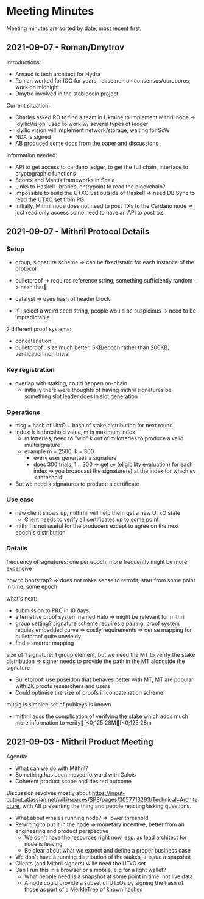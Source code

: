 # Meeting Minutes

Meeting minutes are sorted by date, most recent first.

## 2021-09-07 - Roman/Dmytrov

Introductions:
* Arnaud is tech architect for Hydra
* Roman worked for IOG for years, reasearch on consensus/ouroboros, work on midnight
* Dmytro involved in the stablecoin project

Current situation:
* Charles asked RO to find a team in Ukraine to implement Mithril node -> IdyllicVision, used to work w/ several types of ledger
* Idyllic vision will implement network/storage, waiting for SoW
* NDA is signed
* AB produced some docs from the paper and discussions

Information needed:
* API to get access to cardano ledger, to get the full chain, interface to cryptographic functions
* Scorex and Mantis frameworks in Scala
* Links to Haskell libraries, entrypoint to read the blockchain?
* Impossible to build the UTXO Set outside of Haskell => need DB Sync to read the UTXO set from PG
* Initially, Mithril node does not need to post TXs to the Cardano node => just read only access so no need to have an API to post txs

## 2021-09-07 - Mithril Protocol Details

### Setup

* group, signature scheme => can be fixed/static for each instance of the protocol
* bulletproof -> requires reference string, something sufficiently random -> hash that

* catalyst => uses hash of header block
* If I select a weird seed string, people would be suspicious -> need to be impredictable

2 different proof systems:
* concatenation
* bulletproof : size much better, 5KB/epoch rather than 200KB, verification non trivial

### Key registration

* overlap with staking, could happen on-chain
  * initially there were thoughts of having mithril signatures be something slot leader does in slot generation

### Operations

* msg = hash of UtxO + hash of stake distribution for next round
* index: k is threshold value, m is maximum index
  * m lotteries, need to "win" k out of m lotteries  to produce a valid multisignature
  * example m = 2500, k = 300
    * every user genertaes a signature
    * does 300 trials, 1 .. 300 -> get `ev` (eligibility evaluation) for each index
=> you broadcast the signature(s) at the index for which ev < threshold
* But we need k signatures to produce a certificate

### Use case

* new client shows up, mithrhil will help them get a new UTxO state
  * Client needs to verify all certificates up to some point
* mithril is not useful for the producers except to agree on the next epoch's distribution

### Details

frequency of signatures: one per epoch, more frequently might be more expensive

how to bootstrap? => does not make sense to retrofit, start from some point in time, some epoch

what's next:
* submission to [PKC](https://pkc.iacr.org/2021/) in 10 days,
* alternative proof system named Halo => might be relevant for mithril
* group setting? signature scheme requires a pairing, proof system requies embedded curve => costly requirements => dense mapping for bulletproof quite unwieldy
* find a smarter mapping

size of 1 signature: 1 group element, but we need the MT to verify the stake distribution => signer needs to provide the path in the MT alongside the signature
* Bulletproof: use poseidon that behaves better with MT, MT are popular with ZK proofs researchers and users
* Could optimise the size of proofs in concatenation scheme

musig is simpler: set of pubkeys is known
* mithril adss the complication of verifying the stake which adds much more information to verify[<0;125;28M[<0;125;28m



## 2021-09-03 - Mithril Product Meeting

Agenda:
* What can we do with Mithril?
* Something has been moved forward with Galois
* Coherent product scope and desired outcome

Discussion revolves mostly about https://input-output.atlassian.net/wiki/spaces/SPS/pages/3057713293/Technical+Architecture, with AB presenting the thing and people reacting/asking questions.
* What about whales running node? => lower threshold
* Rewriting to put it in the node => monetary incentive, better from an engineering and product perspective
  * We don't have the resources right now, esp. as lead architect for node is leaving
  * Be clear about what we expect and define a proper business case
* We don't have a running distribution of the stakes -> issue a snapshot
* Clients (and Mithril signers) wille need the UTxO set
* Can I run this in a browser or a mobile, e.g for a light wallet?
  * What people need is a snapshot at some point in time, not live data
  * A node could provide a subset of UTxOs by signing the hash of those as part of a MerkleTree of known hashes
